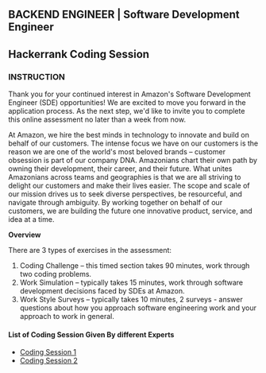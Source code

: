 ## BACKEND ENGINEER | Software Development Engineer

## Hackerrank Coding Session

### INSTRUCTION

Thank you for your continued interest in Amazon's Software Development Engineer (SDE) opportunities! We are excited to move you forward in the application process. As the next step, we'd like to invite you to complete this online assessment no later than a week from now.

At Amazon, we hire the best minds in technology to innovate and build on behalf of our customers. The intense focus we have on our customers is the reason we are one of the world's most beloved brands – customer obsession is part of our company DNA. Amazonians chart their own path by owning their development, their career, and their future. What unites Amazonians across teams and geographies is that we are all striving to delight our customers and make their lives easier. The scope and scale of our mission drives us to seek diverse perspectives, be resourceful, and navigate through ambiguity. By working together on behalf of our customers, we are building the future one innovative product, service, and idea at a time.

**Overview**

There are 3 types of exercises in the assessment:

1. Coding Challenge – this timed section takes 90 minutes, work through two coding problems.
2. Work Simulation – typically takes 15 minutes, work through software development decisions faced by SDEs at Amazon.
3. Work Style Surveys – typically takes 10 minutes, 2 surveys - answer questions about how you approach software engineering work and your approach to work in general.

#### List of Coding Session Given By different Experts

- [Coding Session 1](https://github.com/ammaralii/interview-preparation-kit/tree/main/src/main/java/interviews/amazon/hackerrank1/)
- [Coding Session 2](https://github.com/ammaralii/interview-preparation-kit/tree/main/src/main/java/interviews/amazon/hackerrank2/)